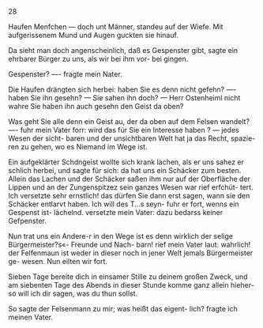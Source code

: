 28

Haufen Menfchen — doch unt Männer, standeu auf der
Wiefe. Mit aufgerissenem Mund und Augen guckten sie hinauf.

Da sieht man doch angenscheinlich, daß es Gespenster gibt,
sagte ein ehrbarer Bürger zu uns, als wir bei ihm vor-
bei gingen.

Gespenster? —- fragte mein Nater.

Die Haufen drängten sich herbei: haben Sie es denn
nicht gefehn? —- haben Sie ihn gesehn? — Sie sahen
ihn doch? — Herr Ostenheiml nicht wahre Sie haben
ihn auch gesehn den Geist da oben?

Was geht Sie alle denn ein Geist au, der da oben auf
dem Felsen wandelt? —- fuhr mein Vater forr: wird das
für Sie ein Interesse haben ? — jedes Wesen der sicht-
baren und der unsichtbaren Welt hat ja das Recht, spazie-
ren zu gehen, wo es Niemand im Wege ist.

Ein aufgeklärter Schdngeist wollte sich krank lachen, als
er uns sahez er schlich herbei, und sagte für sich: da hat
uns ein Schäcker zum besten. Allein das Lachen und der
Schäcker saßen ihm nur auf der Oberfläche der Lippen und
an der Zungenspitzez sein ganzes Wesen war rief erfchüt-
tert. Ich versetzte sehr ernstlich! das dürfen Sie dann erst
sagen, wann sie den Schäcker entlarvt haben. Ich will des
T...s seyn- fuhr er fort, wenns ein Gespenst ist- lächelnd.
versetzte mein Vater: dazu bedarss keiner Gefpenster.

Nun trat uns ein Andere-r in den Wege ist es denn
wirklich der selige Bürgermeister?s«- Freunde und Nach-
barn! rief mein Vater laut: wahrlich! der Felfenmaun ist
weder in dieser noch in jener Welt jemals Bürgermeister ge-
wesen. Nun eilten wir fort.

 

Sieben Tage bereite dich in einsamer Stille zu deinem
großen Zweck, und am siebenten Tage des Abends in dieser
Stunde komme ganz allein hieher- so will ich dir sagen, was
du thun sollst.

So sagte der Felsenmann zu mir; was heißt das eigent-
lich? fragte ich meinen Vater.

